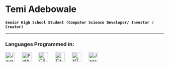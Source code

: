 # Temi Adebowale

**`Senior High School Student (Computer Science Developer/ Investor / Creator)`**

---

### Languages Programmed in: 


<img align="left" alt="Java" width="30px" style="padding-right:20px;" src="https://www.svgrepo.com/show/184143/java.svg"/>
<img align="left" alt="Python" width="30px" style="padding-right:20px;" src="https://upload.wikimedia.org/wikipedia/commons/thumb/c/c3/Python-logo-notext.svg/1869px-Python-logo-notext.svg.png" />
<img align="left" alt="CSS" width="30px" style="padding-right:20px;" src="https://upload.wikimedia.org/wikipedia/commons/thumb/6/62/CSS3_logo.svg/240px-CSS3_logo.svg.png" />
<img align="left" alt="C++" width="30px" style="padding-right:20px;" src="https://upload.wikimedia.org/wikipedia/commons/thumb/1/18/ISO_C%2B%2B_Logo.svg/1822px-ISO_C%2B%2B_Logo.svg.png" />
<img align="left" alt="HTML" width="30px" style="padding-right:20px;" src="https://cdn.worldvectorlogo.com/logos/html-1.svg" />
<img align="left" alt="JavaScript" width="30px" style="padding-right:10px;" src="https://upload.wikimedia.org/wikipedia/commons/thumb/9/99/Unofficial_JavaScript_logo_2.svg/2048px-Unofficial_JavaScript_logo_2.svg.png" />

